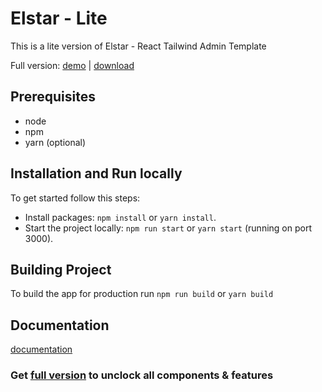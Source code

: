 # Elstar - Lite

This is a lite version of Elstar - React Tailwind Admin Template

Full version: [demo](https://elstar.themenate.net/) | [download](https://themeforest.net/item/elstar-react-tailwind-admin-template/39768117)


## Prerequisites

- node
- npm
- yarn (optional)


## Installation and Run locally

To get started follow this steps:

- Install packages: `npm install` or `yarn install`.
- Start the project locally: `npm run start` or `yarn start` (running on port 3000).

## Building Project

To build the app for production run `npm run build` or `yarn build`

## Documentation
[documentation](https://elstar.themenate.net/docs/documentation/introduction)

### Get [full version](https://themeforest.net/item/elstar-react-tailwind-admin-template/39768117) to unclock all components & features
